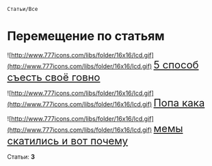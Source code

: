 `Статьи/Все`

# Перемещение по статьям

![http://www.777icons.com/libs/folder/16x16/lcd.gif](http://www.777icons.com/libs/folder/16x16/lcd.gif)   <font size="5">[5 способ съесть своё говно](https://pl0xo.github.io/5-sposobov-siest-svoiyo-govno1/)</font>

![http://www.777icons.com/libs/folder/16x16/lcd.gif](http://www.777icons.com/libs/folder/16x16/lcd.gif)   <font size="5">[Попа кака](https://pl0xo.github.io/popa-kaka2/)</font>

![http://www.777icons.com/libs/folder/16x16/lcd.gif](http://www.777icons.com/libs/folder/16x16/lcd.gif)   <font size="5">[мемы скатились и вот почему](https://pl0xo.github.io/msivp3/)</font>


Статьи: **3**
